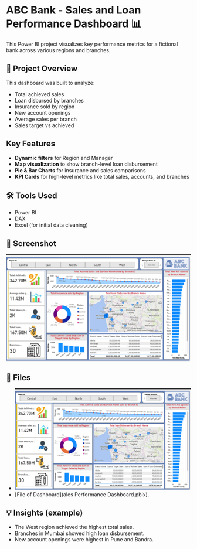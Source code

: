 
# ABC Bank - Sales and Loan Performance Dashboard 📊

This Power BI project visualizes key performance metrics for a fictional bank across various regions and branches.

## 📌 Project Overview

This dashboard was built to analyze:
- Total achieved sales
- Loan disbursed by branches
- Insurance sold by region
- New account openings
- Average sales per branch
- Sales target vs achieved

## Key Features

- **Dynamic filters** for Region and Manager
- **Map visualization** to show branch-level loan disbursement
- **Pie & Bar Charts** for insurance and sales comparisons
- **KPI Cards** for high-level metrics like total sales, accounts, and branches

## 🛠 Tools Used

- Power BI
- DAX
- Excel (for initial data cleaning)

 ## 📸 Screenshot

![Dashboard Screenshot](./Dashboard.png)

## 📁 Files

- ![Dashboard](Dashboard.png)
- [File of Dashboard](ales Performance Dashboard.pbix).


## 💡 Insights (example)

- The West region achieved the highest total sales.
- Branches in Mumbai showed high loan disbursement.
- New account openings were highest in Pune and Bandra.
